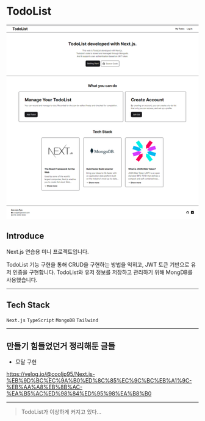 # TodoList

![Alt text](image.png)

## Introduce

Next.js 연습용 미니 프로젝트입니다. 

TodoList 기능 구현을 통해 CRUD을 구현하는 방법을 익히고, JWT 토큰 기반으로 유저 인증을 구현합니다.
TodoList와 유저 정보를 저장하고 관리하기 위해 MongDB를 사용했습니다.

---

## Tech Stack
`Next.js` `TypeScript` `MongoDB` `Tailwind`

---

## 만들기 힘들었던거 정리해둔 글들

- 모달 구현

https://velog.io/@cooljp95/Next.js-%EB%9D%BC%EC%9A%B0%ED%8C%85%EC%9C%BC%EB%A1%9C-%EB%AA%A8%EB%8B%AC-%EA%B5%AC%ED%98%84%ED%95%98%EA%B8%B0


---

> TodoList가 이상하게  커지고 있다...